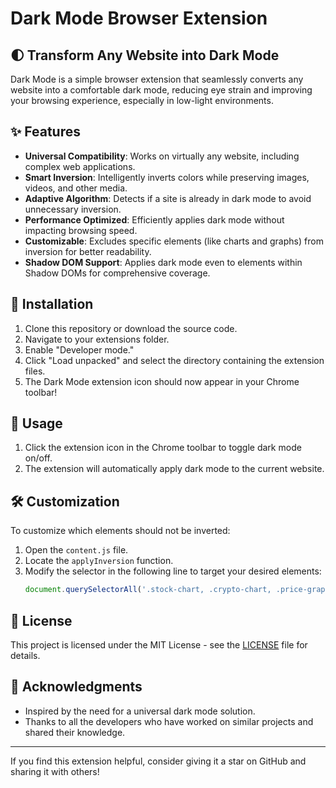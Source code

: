 # Dark Mode Browser Extension

## 🌓 Transform Any Website into Dark Mode

Dark Mode is a simple browser extension that seamlessly converts any website into a comfortable dark mode, reducing eye strain and improving your browsing experience, especially in low-light environments.

## ✨ Features

- **Universal Compatibility**: Works on virtually any website, including complex web applications.
- **Smart Inversion**: Intelligently inverts colors while preserving images, videos, and other media.
- **Adaptive Algorithm**: Detects if a site is already in dark mode to avoid unnecessary inversion.
- **Performance Optimized**: Efficiently applies dark mode without impacting browsing speed.
- **Customizable**: Excludes specific elements (like charts and graphs) from inversion for better readability.
- **Shadow DOM Support**: Applies dark mode even to elements within Shadow DOMs for comprehensive coverage.

## 🚀 Installation

1. Clone this repository or download the source code.
2. Navigate to your extensions folder.
3. Enable "Developer mode."
4. Click "Load unpacked" and select the directory containing the extension files.
5. The Dark Mode extension icon should now appear in your Chrome toolbar!

## 🔧 Usage

1. Click the extension icon in the Chrome toolbar to toggle dark mode on/off.
2. The extension will automatically apply dark mode to the current website.

## 🛠️ Customization

To customize which elements should not be inverted:

1. Open the `content.js` file.
2. Locate the `applyInversion` function.
3. Modify the selector in the following line to target your desired elements:
   ```javascript
   document.querySelectorAll('.stock-chart, .crypto-chart, .price-graph').forEach(el => el.classList.add('no-invert'));
   ```

## 📝 License

This project is licensed under the MIT License - see the [LICENSE](LICENSE) file for details.

## 🙏 Acknowledgments

- Inspired by the need for a universal dark mode solution.
- Thanks to all the developers who have worked on similar projects and shared their knowledge.

---

If you find this extension helpful, consider giving it a star on GitHub and sharing it with others!
